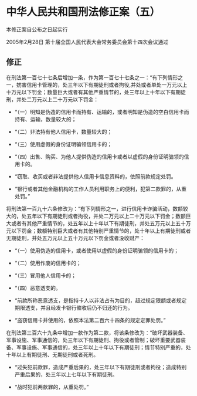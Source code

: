 # 中华人民共和国刑法修正案（五）

本修正案自公布之日起实行

2005年2月28日 第十届全国人民代表大会常务委员会第十四次会议通过

<!-- INFO END -->

## 修正

在刑法第一百七十七条后增加一条，作为第一百七十七条之一：“有下列情形之一，妨害信用卡管理的，处三年以下有期徒刑或者拘役,并处或者单处一万元以上十万元以下罚金；数量巨大或者有其他严重情节的，处三年以上十年以下有期徒刑，并处二万元以上二十万元以下罚金：

- “（一）明知是伪造的信用卡而持有、运输的，或者明知是伪造的空白信用卡而持有、运输，数量较大的；

- “（二）非法持有他人信用卡，数量较大的；

- “（三）使用虚假的身份证明骗领信用卡的；

- “（四）出售、购买、为他人提供伪造的信用卡或者以虚假的身份证明骗领的信用卡的。

- “窃取、收买或者非法提供他人信用卡信息资料的，依照前款规定处罚。

- “银行或者其他金融机构的工作人员利用职务上的便利，犯第二款罪的，从重处罚。”

将刑法第一百九十六条修改为：“有下列情形之一，进行信用卡诈骗活动，数额较大的，处五年以下有期徒刑或者拘役，并处二万元以上二十万元以下罚金；数额巨大或者有其他严重情节的，处五年以上十年以下有期徒刑，并处五万元以上五十万元以下罚金；数额特别巨大或者有其他特别严重情节的，处十年以上有期徒刑或者无期徒刑，并处五万元以上五十万元以下罚金或者没收财产：

- “（一）使用伪造的信用卡，或者使用以虚假的身份证明骗领的信用卡的；

- “（二）使用作废的信用卡的；

- “（三）冒用他人信用卡的；

- “（四）恶意透支的。

- “前款所称恶意透支，是指持卡人以非法占有为目的，超过规定限额或者规定期限透支，并且经发卡银行催收后仍不归还的行为。

- “盗窃信用卡并使用的，依照本法第二百六十四条的规定定罪处罚。”

在刑法第三百六十九条中增加一款作为第二款，将该条修改为：“破坏武器装备、军事设施、军事通信的，处三年以下有期徒刑、拘役或者管制；破坏重要武器装备、军事设施、军事通信的，处三年以上十年以下有期徒刑；情节特别严重的，处十年以上有期徒刑、无期徒刑或者死刑。

- “过失犯前款罪，造成严重后果的，处三年以下有期徒刑或者拘役；造成特别严重后果的，处三年以上七年以下有期徒刑。

- “战时犯前两款罪的，从重处罚。”
